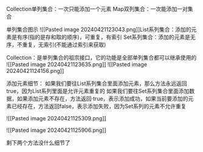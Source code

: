 Collection单列集合：一次只能添加一个元素
Map双列集合：一次能添加一对集合

单列集合图示
![[Pasted image 20240421123043.png]]List系列集合：添加的元素是有序(指的是存和取的顺序)，可重复，有索引
Set系列集合：添加的元素是无序，不重复，无索引(不能通过索引来获取)

Collection：是单列集合的祖宗接口，它的功能是全部单列集合都可以继承使用的
![[Pasted image 20240421123635.png]]
![[Pasted image 20240421124156.png]]

添加元素细节：
如果我们要往List系列集合里面添加元素，那么方法永远返回true，因为List系列里面是允许元素重复的
如果我们要往Set系列集合里面添加数据，如果添加元素不存在，方法返回·true，表示添加成功，如果当前要添加的元素已经存在，方法返回false，表示添加失败，因为Set系列的元素不允许重复


![[Pasted image 20240421125309.png]]



![[Pasted image 20240421125906.png]]


剩下两个方法没什么细节了